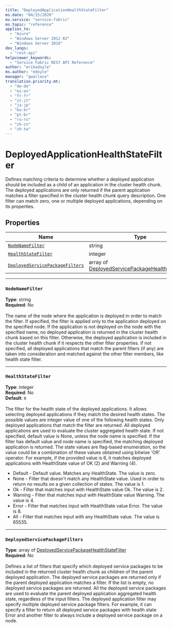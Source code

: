 ```yaml
---
title: "DeployedApplicationHealthStateFilter"
ms.date: "04/15/2020"
ms.service: "service-fabric"
ms.topic: "reference"
applies_to: 
  - "Azure"
  - "Windows Server 2012 R2"
  - "Windows Server 2016"
dev_langs: 
  - "rest-api"
helpviewer_keywords: 
  - "Service Fabric REST API Reference"
author: "erikadoyle"
ms.author: "edoyle"
manager: "gwallace"
translation.priority.mt: 
  - "de-de"
  - "es-es"
  - "fr-fr"
  - "it-it"
  - "ja-jp"
  - "ko-kr"
  - "pt-br"
  - "ru-ru"
  - "zh-cn"
  - "zh-tw"
---
```

# DeployedApplicationHealthStateFilter

Defines matching criteria to determine whether a deployed application should be included as a child of an application in the cluster health chunk.
The deployed applications are only returned if the parent application matches a filter specified in the cluster health chunk query description.
One filter can match zero, one or multiple deployed applications, depending on its properties.


## Properties
| Name | Type | Required |
| --- | --- | --- |
| [`NodeNameFilter`](#nodenamefilter) | string | No |
| [`HealthStateFilter`](#healthstatefilter) | integer | No |
| [`DeployedServicePackageFilters`](#deployedservicepackagefilters) | array of [DeployedServicePackageHealthStateFilter](sfclient-v71-model-deployedservicepackagehealthstatefilter.md) | No |

____
### `NodeNameFilter`
__Type__: string <br/>
__Required__: No<br/>
<br/>
The name of the node where the application is deployed in order to match the filter.
If specified, the filter is applied only to the application deployed on the specified node.
If the application is not deployed on the node with the specified name, no deployed application is returned in the cluster health chunk based on this filter.
Otherwise, the deployed application is included in the cluster health chunk if it respects the other filter properties.
If not specified, all deployed applications that match the parent filters (if any) are taken into consideration and matched against the other filter members, like health state filter.


____
### `HealthStateFilter`
__Type__: integer <br/>
__Required__: No<br/>
__Default__: `0` <br/>
<br/>
The filter for the health state of the deployed applications. It allows selecting deployed applications if they match the desired health states.
The possible values are integer value of one of the following health states. Only deployed applications that match the filter are returned. All deployed applications are used to evaluate the cluster aggregated health state.
If not specified, default value is None, unless the node name is specified. If the filter has default value and node name is specified, the matching deployed application is returned.
The state values are flag-based enumeration, so the value could be a combination of these values obtained using bitwise 'OR' operator.
For example, if the provided value is 6, it matches deployed applications with HealthState value of OK (2) and Warning (4).

- Default - Default value. Matches any HealthState. The value is zero.
- None - Filter that doesn't match any HealthState value. Used in order to return no results on a given collection of states. The value is 1.
- Ok - Filter that matches input with HealthState value Ok. The value is 2.
- Warning - Filter that matches input with HealthState value Warning. The value is 4.
- Error - Filter that matches input with HealthState value Error. The value is 8.
- All - Filter that matches input with any HealthState value. The value is 65535.


____
### `DeployedServicePackageFilters`
__Type__: array of [DeployedServicePackageHealthStateFilter](sfclient-v71-model-deployedservicepackagehealthstatefilter.md) <br/>
__Required__: No<br/>
<br/>
Defines a list of filters that specify which deployed service packages to be included in the returned cluster health chunk as children of the parent deployed application. The deployed service packages are returned only if the parent deployed application matches a filter.
If the list is empty, no deployed service packages are returned. All the deployed service packages are used to evaluate the parent deployed application aggregated health state, regardless of the input filters.
The deployed application filter may specify multiple deployed service package filters.
For example, it can specify a filter to return all deployed service packages with health state Error and another filter to always include a deployed service package on a node.

